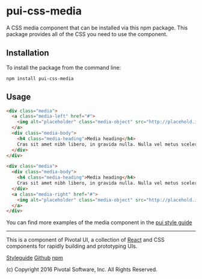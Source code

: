 # pui-css-media

A CSS media component that can be installed via this npm package.
This package provides all of the CSS you need to use the component.



## Installation

To install the package from the command line:

```
npm install pui-css-media
```

## Usage

```html
<div class="media">
  <a class="media-left" href="#">
    <img alt="placeholder" class="media-object" src="http://placehold.it/64x64"/>
  </a>
  <div class="media-body">
    <h4 class="media-heading">Media heading</h4>
    Cras sit amet nibh libero, in gravida nulla. Nulla vel metus scelerisque ante sollicitudin commodo. Cras purus odio, vestibulum in vulputate at, tempus viverra turpis. Fusce condimentum nunc ac nisi vulputate fringilla. Donec lacinia congue felis in faucibus.
  </div>
</div>

<div class="media">
  <div class="media-body">
    <h4 class="media-heading">Media heading</h4>
    Cras sit amet nibh libero, in gravida nulla. Nulla vel metus scelerisque ante sollicitudin commodo. Cras purus odio, vestibulum in vulputate at, tempus viverra turpis.
  </div>
  <a class="media-right" href="#">
    <img alt="placeholder" class="media-object" src="http://placehold.it/64x64"/>
  </a>
</div>
```


You can find more examples of the media component in the [pui style guide](http://styleguide.pivotal.io/)


*****************************************

This is a component of Pivotal UI, a collection of [React](https://facebook.github.io/react/) and CSS components for rapidly building and prototyping UIs.

[Styleguide](http://styleguide.pivotal.io)
[Github](https://github.com/pivotal-cf/pivotal-ui)
[npm](https://www.npmjs.com/browse/keyword/pivotal%20ui%20modularized)

(c) Copyright 2016 Pivotal Software, Inc. All Rights Reserved.
